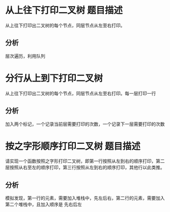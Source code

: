 # 从上往下打印二叉树 题目描述
从上往下打印出二叉树的每个节点，同层节点从左至右打印。

## 分析
层次遍历，利用队列


# 分行从上到下打印二叉树
从上往下打印出二叉树的每个节点，同层节点从左至右打印。每一层打印一行

## 分析
加入两个标记，一个记录当前层需要打印的次数，一个记录下一层需要打印的次数

# 按之字形顺序打印二叉树 题目描述
请实现一个函数按照之字形打印二叉树，即第一行按照从左到右的顺序打印，第二层按照从右至左的顺序打印，第三行按照从左到右的顺序打印，其他行以此类推。

## 分析
模拟发现，第一行的元素，需要加入堆栈中，先左后右，第二行的元素，需要加入第二个堆栈中，且加入顺序是 先右后左